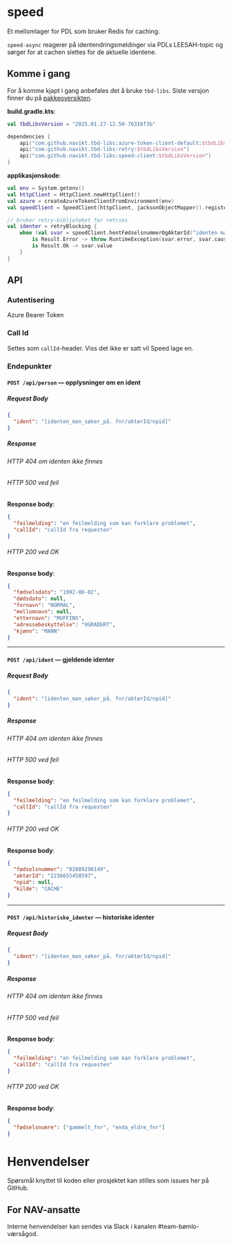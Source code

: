 speed
============

Et mellomlager for PDL som bruker Redis for caching.

`speed-async` reagerer på identendringsmeldinger via PDLs LEESAH-topic og sørger for at cachen slettes for de
aktuelle identene.

## Komme i gang

For å komme kjapt i gang anbefales det å bruke `tbd-libs`.
Siste versjon finner du på [pakkeoversikten](https://github.com/navikt/tbd-libs/packages/2297521).

**build.gradle.kts**:
```kotlin
val tbdLibsVersion = "2025.01.27-12.50-76316f3b"

dependencies {
    api("com.github.navikt.tbd-libs:azure-token-client-default:$tbdLibsVersion")
    api("com.github.navikt.tbd-libs:retry:$tbdLibsVersion")
    api("com.github.navikt.tbd-libs:speed-client:$tbdLibsVersion")
}
```

**applikasjonskode**:
```kotlin
val env = System.getenv()
val httpClient = HttpClient.newHttpClient()
val azure = createAzureTokenClientFromEnvironment(env)
val speedClient = SpeedClient(httpClient, jacksonObjectMapper().registerModule(JavaTimeModule()), azure)

// bruker retry-biblioteket for retries
val identer = retryBlocking {
    when (val svar = speedClient.hentFødselsnummerOgAktørId("identen man søker på", callId)) {
        is Result.Error -> throw RuntimeException(svar.error, svar.cause)
        is Result.Ok -> svar.value
    }
}
```

## API

### Autentisering

Azure Bearer Token

### Call Id

Settes som `callId`-header. Viss det ikke er satt vil Speed lage en.

### Endepunkter

#### `POST /api/person` — opplysninger om en ident

##### Request Body
```json
{
  "ident": "[identen_man_søker_på. fnr/aktørId/npid]"
}
```

##### Response

###### HTTP 404 om identen ikke finnes
###### HTTP 500 ved feil
**Response body**:
```json
{
  "feilmelding": "en feilmelding som kan forklare problemet",
  "callId": "callId fra requesten"
}
```
###### HTTP 200 ved OK
**Response body**:
```json
{
  "fødselsdato": "1992-08-02",
  "dødsdato": null,
  "fornavn": "NORMAL",
  "mellomnavn": null,
  "etternavn": "MUFFINS",
  "adressebeskyttelse": "UGRADERT",
  "kjønn": "MANN"
}
```

---------

#### `POST /api/ident` — gjeldende identer

##### Request Body
```json
{
  "ident": "[identen_man_søker_på. fnr/aktørId/npid]"
}
```

##### Response

###### HTTP 404 om identen ikke finnes
###### HTTP 500 ved feil
**Response body**:
```json
{
  "feilmelding": "en feilmelding som kan forklare problemet",
  "callId": "callId fra requesten"
}
```
###### HTTP 200 ved OK
**Response body**:
```json
{
  "fødselsnummer": "02889298149",
  "aktørId": "2236655458597",
  "npid": null,
  "kilde": "CACHE"
}
```

---------

#### `POST /api/historiske_identer` — historiske identer

##### Request Body
```json
{
  "ident": "[identen_man_søker_på. fnr/aktørId/npid]"
}
```

##### Response

###### HTTP 404 om identen ikke finnes
###### HTTP 500 ved feil
**Response body**:
```json
{
  "feilmelding": "en feilmelding som kan forklare problemet",
  "callId": "callId fra requesten"
}
```
###### HTTP 200 ved OK
**Response body**:
```json
{
  "fødselsnumre": ["gammelt_fnr", "enda_eldre_fnr"]
}
```

# Henvendelser
Spørsmål knyttet til koden eller prosjektet kan stilles som issues her på GitHub.

## For NAV-ansatte
Interne henvendelser kan sendes via Slack i kanalen #team-bømlo-værsågod.
